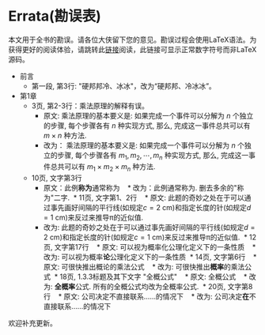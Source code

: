 # Errata(勘误表)

本文用于全书的勘误。请各位大侠留下您的意见。勘误过程会使用LaTeX语法。为获得更好的阅读体验，请跳转此[链接](https://xkdog.github.io/2017-03-23-Errata/)阅读，此链接可显示正常数字符号而非LaTeX源码。


* 前言
   * 第一段, 第3行: "硬邦邦冷、冰冰"，改为“硬邦邦、冷冰冰”。
* 第1章
  * 3页, 第2-3行：乘法原理的解释有误。
    * 原文:  乘法原理的基本要义是:
    如果完成一个事件可以分解为 $n$ 个独立的步骤, 每个步骤各有 $n$ 种实现方式, 
    那么, 完成这一事件总共可以有 $m \times n$ 种方法. 
    * 改为：  乘法原理的基本要义是:
    如果完成一个事件可以分解为 $n$ 个独立的步骤, 每个步骤各有 $m_1, m_2, \cdots, m_n$ 种实现方式, 
    那么, 完成这一事件总共可以有 $m_1 \times m_2 \times m_n$ 种方法. 
  * 10页, 文字第3行
    * 原文：此例**称为**通常称为
    * 改为：此例通常称为. 删去多余的"称为"二字.
  * 11页, 文字第1、2行 
    * 原文: 此题的奇妙之处在于可以通过事先画好间隔的平行线(如规定$c=2$ cm)和指定长度的针(如规定$d=1$ cm)来反过来推导$\uppi$的近似值.
    * 改为: 此题的奇妙之处在于可以通过事先画好间隔的平行线(如规定$d = 2$ cm)和指定长度的针(如规定$c = 1$ cm)来反过来推导$\uppi$的近似值.
  * 12页, 文字第17行
    * 原文: 可以视为概率化公理化定义下的一条性质
    * 改为: 可以视为概率**论**公理化定义下的一条性质
  * 14页, 文字第6行
    * 原文: 可很快推出概论的乘法公式
    * 改为: 可很快推出**概率**的乘法公式
  * 18页, 1.3.3标题及其下文字 "全概公式"
    * 原文: 全概公式
    * 改为: **全概率**公式. 所有的全概公式均改为全概率公式.
  * 20页, 文字第8行
    * 原文: 公司决定不直接联系……的情况下
    * 改为: 公司决定**在**不直接联系……的情况下
    
欢迎补充更新。
